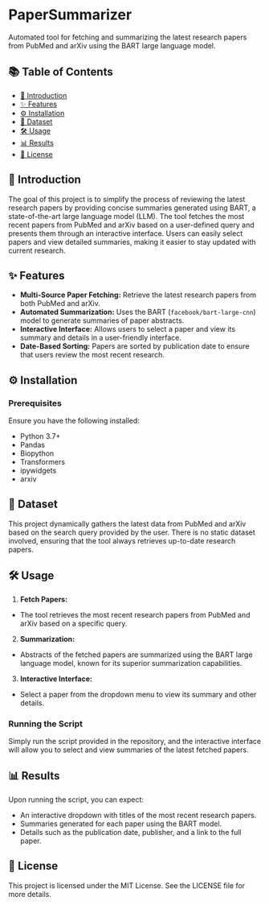 # PaperSummarizer

Automated tool for fetching and summarizing the latest research papers from PubMed and arXiv using the BART large language model.

## 📚 Table of Contents
- [🌟 Introduction](#-introduction)
- [✨ Features](#-features)
- [⚙️ Installation](#%EF%B8%8F-installation)
- [📂 Dataset](#-dataset)
- [🛠️ Usage](#%EF%B8%8F-usage)
- [📊 Results](#-results)
- [📝 License](#-license)

## 🌟 Introduction
The goal of this project is to simplify the process of reviewing the latest research papers by providing concise summaries generated using BART, a state-of-the-art large language model (LLM). The tool fetches the most recent papers from PubMed and arXiv based on a user-defined query and presents them through an interactive interface. Users can easily select papers and view detailed summaries, making it easier to stay updated with current research.

## ✨ Features
- **Multi-Source Paper Fetching:** Retrieve the latest research papers from both PubMed and arXiv.
- **Automated Summarization:** Uses the BART (`facebook/bart-large-cnn`) model to generate summaries of paper abstracts.
- **Interactive Interface:** Allows users to select a paper and view its summary and details in a user-friendly interface.
- **Date-Based Sorting:** Papers are sorted by publication date to ensure that users review the most recent research.

## ⚙️ Installation

### Prerequisites
Ensure you have the following installed:
- Python 3.7+
- Pandas
- Biopython
- Transformers
- ipywidgets
- arxiv


## 📂 Dataset
This project dynamically gathers the latest data from PubMed and arXiv based on the search query provided by the user. There is no static dataset involved, ensuring that the tool always retrieves up-to-date research papers.

## 🛠️ Usage

1. **Fetch Papers:**
- The tool retrieves the most recent research papers from PubMed and arXiv based on a specific query.

2. **Summarization:**
- Abstracts of the fetched papers are summarized using the BART large language model, known for its superior summarization capabilities.

3. **Interactive Interface:**
- Select a paper from the dropdown menu to view its summary and other details.

### Running the Script
Simply run the script provided in the repository, and the interactive interface will allow you to select and view summaries of the latest fetched papers.

## 📊 Results
Upon running the script, you can expect:
- An interactive dropdown with titles of the most recent research papers.
- Summaries generated for each paper using the BART model.
- Details such as the publication date, publisher, and a link to the full paper.

## 📝 License
This project is licensed under the MIT License. See the LICENSE file for more details.



